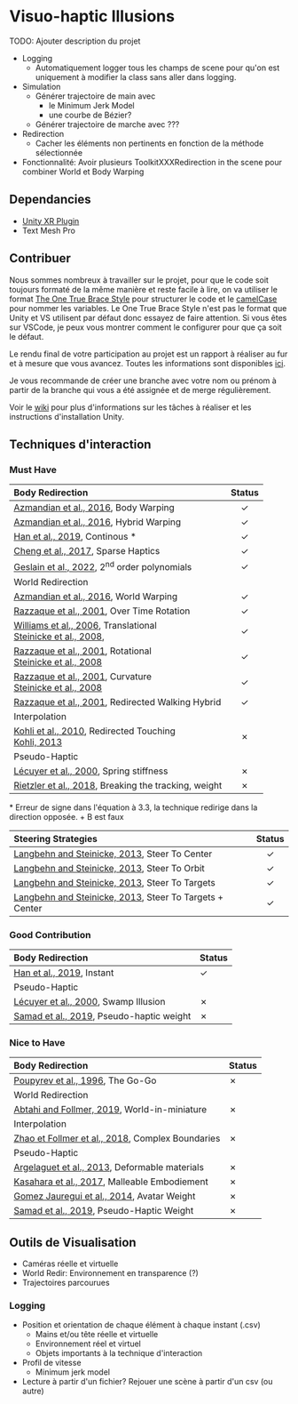 # Visuo-haptic Illusions

TODO:
Ajouter description du projet
- Logging
  - Automatiquement logger tous les champs de scene pour qu'on est uniquement à modifier la class sans aller dans logging.
- Simulation
  - Générer trajectoire de main avec
    - le Minimum Jerk Model
    - une courbe de Bézier?
  - Générer trajectoire de marche avec ???
- Redirection
  - Cacher les éléments non pertinents en fonction de la méthode sélectionnée
- Fonctionnalité: Avoir plusieurs ToolkitXXXRedirection in the scene pour combiner World et Body Warping

## Dependancies

- [Unity XR Plugin](https://github.com/ValveSoftware/unity-xr-plugin)
- Text Mesh Pro

## Contribuer

Nous sommes nombreux à travailler sur le projet, pour que le code soit toujours formaté de la même manière et reste facile à lire, on va utiliser le format [The One True Brace Style](https://en.wikipedia.org/wiki/Indentation_style#Variant:_1TBS_(OTBS)) pour structurer le code et le [camelCase](https://fr.wikipedia.org/wiki/Camel_case) pour nommer les variables. Le One True Brace Style n'est pas le format que Unity et VS utilisent par défaut donc essayez de faire attention. Si vous êtes sur VSCode, je peux vous montrer comment le configurer pour que ça soit le défaut.

Le rendu final de votre participation au projet est un rapport à réaliser au fur et à mesure que vous avancez. Toutes les informations sont disponibles [ici](../../wikis).

Je vous recommande de créer une branche avec votre nom ou prénom à partir de la branche qui vous a été assignée et de merge régulièrement.

Voir le [wiki](../../wikis) pour plus d'informations sur les tâches à réaliser et les instructions d'installation Unity.

## Techniques d'interaction

### Must Have

| Body Redirection  | Status   |
|:-------------- | :--------------: |
| [Azmandian et al., 2016](https://doi.org/10.1145/2858036.2858226), Body Warping    | &check; |
| [Azmandian et al., 2016](https://doi.org/10.1145/2858036.2858226), Hybrid Warping    | &check; |
| [Han et al., 2019](http://ieeexplore.ieee.org/document/8260974/), Continous *    | &check; |
| [Cheng et al., 2017](http://doi.acm.org/10.1145/3025453.3025753), Sparse Haptics   | &check;   |
| [Geslain et al., 2022](https://doi.org/10.1145/3531073.3531100), 2<sup>nd</sup> order polynomials   | &check;   |
| World Redirection   |     |
| [Azmandian et al., 2016](https://doi.org/10.1145/2858036.2858226), World Warping    | &check; |
| [Razzaque et al., 2001](http://dx.doi.org/10.2312/egs.20011036), Over Time Rotation    | &check;   |
| [Williams et al., 2006](https://dl.acm.org/doi/10.1145/1140491.1140495), Translational <br />[Steinicke et al., 2008](http://ieeexplore.ieee.org/document/4741303/),    | &check;   |
| [Razzaque et al., 2001](https://diglib.eg.org:443/xmlui/handle/10.2312/egs20011036), Rotational <br />[Steinicke et al., 2008](http://ieeexplore.ieee.org/document/4741303/)    | &check;   |
| [Razzaque et al., 2001](https://diglib.eg.org:443/xmlui/handle/10.2312/egs20011036), Curvature <br />[Steinicke et al., 2008](http://ieeexplore.ieee.org/document/4741303/)    | &check;   |
| [Razzaque et al., 2001](https://diglib.eg.org:443/xmlui/handle/10.2312/egs20011036), Redirected Walking Hybrid    | &check;   |
| Interpolation   |     |
| [Kohli et al., 2010](https://doi.org/10.1109/3DUI.2010.5444703), Redirected Touching<br />[Kohli, 2013](https://doi.org/10.17615/34cy-pt44)   | &cross;   |
| Pseudo-Haptic   |     |
| [Lécuyer et al., 2000](https://doi.org/10.1109/VR.2000.840369), Spring stiffness   | &cross;   |
| [Rietzler et al., 2018](https://dl.acm.org/doi/10.1145/3173574.3173702), Breaking the tracking, weight   | &cross;   |

\* Erreur de signe dans l'équation à 3.3, la technique redirige dans la direction opposée. + B est faux

| Steering Strategies  | Status   |
|:-------------- | :--------------: |
| [Langbehn and Steinicke, 2013](https://link.springer.com/referenceworkentry/10.1007/978-3-319-08234-9_253-1), Steer To Center    | &check; |
| [Langbehn and Steinicke, 2013](https://link.springer.com/referenceworkentry/10.1007/978-3-319-08234-9_253-1), Steer To Orbit    | &check; |
| [Langbehn and Steinicke, 2013](https://link.springer.com/referenceworkentry/10.1007/978-3-319-08234-9_253-1), Steer To Targets    | &check; |
| [Langbehn and Steinicke, 2013](https://link.springer.com/referenceworkentry/10.1007/978-3-319-08234-9_253-1), Steer To Targets + Center    | &check; |

### Good Contribution

| Body Redirection  | Status   |
|:-------------- | -------------- |
| [Han et al., 2019](http://ieeexplore.ieee.org/document/8260974/), Instant    | &check; |
| Pseudo-Haptic   |     |
| [Lécuyer et al., 2000](https://doi.org/10.1109/VR.2000.840369), Swamp Illusion   | &cross;   |
| [Samad et al., 2019](https://dl.acm.org/doi/10.1145/3290605.3300550), Pseudo-haptic weight   | &cross;   |

<!-- | World Redirection   | Status    |
|--------------- | --------------- |
| []()   | &cross;   |

| Interpolation   | Status    |
|--------------- | --------------- |
| []()   | &cross;   | -->

### Nice to Have

| Body Redirection  | Status   |
|:-------------- | -------------- |
| [Poupyrev et al., 1996](https://dl.acm.org/doi/10.1145/237091.237102), The Go-Go   | &cross;   |
| World Redirection   |     |
| [Abtahi and Follmer, 2019](https://dl.acm.org/doi/10.1145/3290605.3300752), World-in-miniature   | &cross;   |
| Interpolation   |    |
| [Zhao et Follmer et al., 2018](https://dl.acm.org/doi/10.1145/3173574.3174118), Complex Boundaries   | &cross;   |
| Pseudo-Haptic   |     |
| [Argelaguet et al., 2013](https://doi.org/10.1145/2501599), Deformable materials   | &cross;   |
| [Kasahara et al., 2017](http://doi.acm.org/10.1145/3025453.3025962), Malleable Embodiement   | &cross;   |
| [Gomez Jauregui et al., 2014](http://ieeexplore.ieee.org/document/6777424/), Avatar Weight   | &cross;   |
| [Samad et al., 2019](http://ieeexplore.ieee.org/document/6777424/), Pseudo-Haptic Weight   | &cross;   |

## Outils de Visualisation

- Caméras réelle et virtuelle
- World Redir: Environnement en transparence (?)
- Trajectoires parcourues

### Logging
- Position et orientation de chaque élément à chaque instant (.csv)
  - Mains et/ou tête réelle et virtuelle
  - Environnement réel et virtuel
  - Objets importants à la technique d'interaction
- Profil de vitesse
	- Minimum jerk model
- Lecture à partir d'un fichier? Rejouer une scène à partir d'un csv (ou autre)
